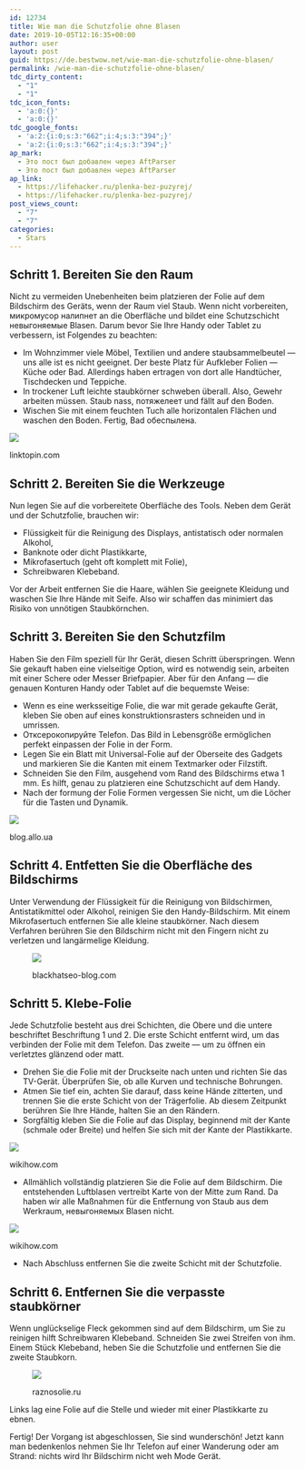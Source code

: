 ```yaml
---
id: 12734
title: Wie man die Schutzfolie ohne Blasen
date: 2019-10-05T12:16:35+00:00
author: user
layout: post
guid: https://de.bestwow.net/wie-man-die-schutzfolie-ohne-blasen/
permalink: /wie-man-die-schutzfolie-ohne-blasen/
tdc_dirty_content:
  - "1"
  - "1"
tdc_icon_fonts:
  - 'a:0:{}'
  - 'a:0:{}'
tdc_google_fonts:
  - 'a:2:{i:0;s:3:"662";i:4;s:3:"394";}'
  - 'a:2:{i:0;s:3:"662";i:4;s:3:"394";}'
ap_mark:
  - Это пост был добавлен через AftParser
  - Это пост был добавлен через AftParser
ap_link:
  - https://lifehacker.ru/plenka-bez-puzyrej/
  - https://lifehacker.ru/plenka-bez-puzyrej/
post_views_count:
  - "7"
  - "7"
categories:
  - Stars
---
```

## Schritt 1. Bereiten Sie den Raum

Nicht zu vermeiden Unebenheiten beim platzieren der Folie auf dem Bildschirm des Geräts, wenn der Raum viel Staub. Wenn nicht vorbereiten, микромусор налипнет an die Oberfläche und bildet eine Schutzschicht невыгоняемые Blasen. Darum bevor Sie Ihre Handy oder Tablet zu verbessern, ist Folgendes zu beachten:

  * Im Wohnzimmer viele Möbel, Textilien und andere staubsammelbeutel — uns alle ist es nicht geeignet. Der beste Platz für Aufkleber Folien — Küche oder Bad. Allerdings haben ertragen von dort alle Handtücher, Tischdecken und Teppiche.
  * In trockener Luft leichte staubkörner schweben überall. Also, Gewehr arbeiten müssen. Staub nass, потяжелеет und fällt auf den Boden.
  * Wischen Sie mit einem feuchten Tuch alle horizontalen Flächen und waschen den Boden. Fertig, Bad обеспылена.<figure>

![](https://de.bestwow.net/wp-content/uploads/2019/10/kak-nakleit-zaschitnuyu-plenku-bez-puzyrey-1.jpg) <figcaption>linktopin.com</figcaption></figure> 

## Schritt 2. Bereiten Sie die Werkzeuge

Nun legen Sie auf die vorbereitete Oberfläche des Tools. Neben dem Gerät und der Schutzfolie, brauchen wir:

  * Flüssigkeit für die Reinigung des Displays, antistatisch oder normalen Alkohol,
  * Banknote oder dicht Plastikkarte,
  * Mikrofasertuch (geht oft komplett mit Folie),
  * Schreibwaren Klebeband.

Vor der Arbeit entfernen Sie die Haare, wählen Sie geeignete Kleidung und waschen Sie Ihre Hände mit Seife. Also wir schaffen das minimiert das Risiko von unnötigen Staubkörnchen.

## Schritt 3. Bereiten Sie den Schutzfilm

Haben Sie den Film speziell für Ihr Gerät, diesen Schritt überspringen. Wenn Sie gekauft haben eine vielseitige Option, wird es notwendig sein, arbeiten mit einer Schere oder Messer Briefpapier. Aber für den Anfang — die genauen Konturen Handy oder Tablet auf die bequemste Weise:

  * Wenn es eine werksseitige Folie, die war mit gerade gekaufte Gerät, kleben Sie oben auf eines konstruktionsrasters schneiden und in umrissen.
  * Отксерокопируйте Telefon. Das Bild in Lebensgröße ermöglichen perfekt einpassen der Folie in der Form.
  * Legen Sie ein Blatt mit Universal-Folie auf der Oberseite des Gadgets und markieren Sie die Kanten mit einem Textmarker oder Filzstift.
  * Schneiden Sie den Film, ausgehend vom Rand des Bildschirms etwa 1 mm. Es hilft, genau zu platzieren eine Schutzschicht auf dem Handy.
  * Nach der formung der Folie Formen vergessen Sie nicht, um die Löcher für die Tasten und Dynamik.<figure>

![](https://de.bestwow.net/wp-content/uploads/2019/10/kak-nakleit-zaschitnuyu-plenku-bez-puzyrey-2.jpg) <figcaption>blog.allo.ua</figcaption></figure> 

## Schritt 4. Entfetten Sie die Oberfläche des Bildschirms

Unter Verwendung der Flüssigkeit für die Reinigung von Bildschirmen, Antistatikmittel oder Alkohol, reinigen Sie den Handy-Bildschirm. Mit einem Mikrofasertuch entfernen Sie alle kleine staubkörner. Nach diesem Verfahren berühren Sie den Bildschirm nicht mit den Fingern nicht zu verletzen und langärmelige Kleidung.<figure>

![](https://de.bestwow.net/wp-content/uploads/2019/10/kak-nakleit-zaschitnuyu-plenku-bez-puzyrey-3.jpg) <figcaption>blackhatseo-blog.com</figcaption></figure> 

## Schritt 5. Klebe-Folie

Jede Schutzfolie besteht aus drei Schichten, die Obere und die untere beschriftet Beschriftung 1 und 2. Die erste Schicht entfernt wird, um das verbinden der Folie mit dem Telefon. Das zweite — um zu öffnen ein verletztes glänzend oder matt.

  * Drehen Sie die Folie mit der Druckseite nach unten und richten Sie das TV-Gerät. Überprüfen Sie, ob alle Kurven und technische Bohrungen.
  * Atmen Sie tief ein, achten Sie darauf, dass keine Hände zitterten, und trennen Sie die erste Schicht von der Trägerfolie. Ab diesem Zeitpunkt berühren Sie Ihre Hände, halten Sie an den Rändern.
  * Sorgfältig kleben Sie die Folie auf das Display, beginnend mit der Kante (schmale oder Breite) und helfen Sie sich mit der Kante der Plastikkarte.<figure>

![](https://de.bestwow.net/wp-content/uploads/2019/10/kak-nakleit-zaschitnuyu-plenku-bez-puzyrey-4.jpg) <figcaption>wikihow.com</figcaption></figure> 

  * Allmählich vollständig platzieren Sie die Folie auf dem Bildschirm. Die entstehenden Luftblasen vertreibt Karte von der Mitte zum Rand. Da haben wir alle Maßnahmen für die Entfernung von Staub aus dem Werkraum, невыгоняемых Blasen nicht.<figure>

![](https://de.bestwow.net/wp-content/uploads/2019/10/kak-nakleit-zaschitnuyu-plenku-bez-puzyrey-5.jpg) <figcaption>wikihow.com</figcaption></figure> 

  * Nach Abschluss entfernen Sie die zweite Schicht mit der Schutzfolie.

## Schritt 6. Entfernen Sie die verpasste staubkörner

Wenn unglückselige Fleck gekommen sind auf dem Bildschirm, um Sie zu reinigen hilft Schreibwaren Klebeband. Schneiden Sie zwei Streifen von ihm. Einem Stück Klebeband, heben Sie die Schutzfolie und entfernen Sie die zweite Staubkorn.<figure>

![](https://de.bestwow.net/wp-content/uploads/2019/10/kak-nakleit-zaschitnuyu-plenku-bez-puzyrey-6.png) <figcaption>raznosolie.ru</figcaption></figure> 

Links lag eine Folie auf die Stelle und wieder mit einer Plastikkarte zu ebnen.

Fertig! Der Vorgang ist abgeschlossen, Sie sind wunderschön! Jetzt kann man bedenkenlos nehmen Sie Ihr Telefon auf einer Wanderung oder am Strand: nichts wird Ihr Bildschirm nicht weh Mode Gerät.